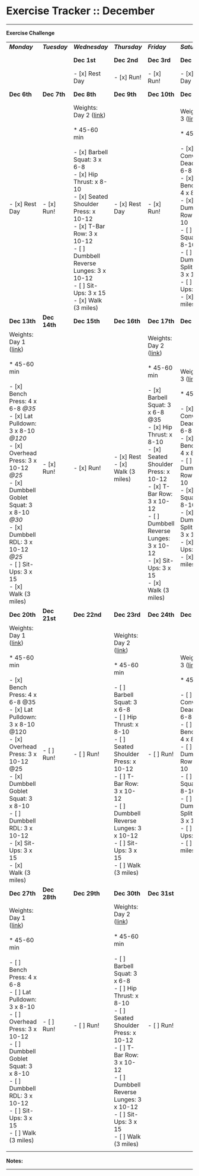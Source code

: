 # Exercise Tracker :: December

* * *

**Exercise Challenge**

|     |     |     |     |     |     |     |
| --- | --- | --- | --- | --- | --- | --- |
| **_Monday_** | **_Tuesday_** | **_Wednesday_** | **_Thursday_** | **_Friday_** | **_Saturday_** | **_Sunday_** |
|     |     | **Dec 1st** | **Dec 2nd** | **Dec 3rd** | **Dec 4th** | **Dec 5th** |
|     |     | - [x] Rest Day | - [x] Run! | - [x] Run! | - [x] Rest Day | - [x] Run! |
| **Dec 6th** | **Dec 7th** | **Dec 8th** | **Dec 9th** | **Dec 10th** | **Dec 11th** | **Dec 12th** |
| - [x] Rest Day | - [x] Run! | Weights: Day 2 ([link](https://www.youtube.com/watch?v=edlPpNeFa3M&t=322s))<br><br>* 45-60 min<br><br>- [x] Barbell Squat: 3 x 6-8<br>- [x] Hip Thrust: x 8-10<br>- [x] Seated Shoulder Press: x 10-12<br>- [x] T-Bar Row: 3 x 10-12<br>- [ ] Dumbbell Reverse Lunges: 3 x 10-12<br>- [ ] Sit-Ups: 3 x 15<br>- [x] Walk (3 miles) | - [x] Rest Day | - [x] Run! | Weights: Day 3 ([link](https://www.youtube.com/watch?v=edlPpNeFa3M&t=451s))<br><br>* 45-60 min<br><br>- [x] Conventional Deadlift: 3 x 6-8<br>- [x] Incline Bench Press: 4 x 8-10<br>- [x] Incline Dumbbell Row: 3 x 8-10<br>- [ ] Front Squat: 3 x 8-10<br>- [ ] Dumbbell Split Squat: 3 x 10-12<br>- [ ] Sit-Ups: 3 x 15<br>- [x] Walk (3 miles) | - [x] Long Run! |
| **Dec 13th** | **Dec 14th** | **Dec 15th** | **Dec 16th** | **Dec 17th** | **Dec 18th** | **Dec 19th** |
| Weights: Day 1 ([link](https://www.youtube.com/watch?v=edlPpNeFa3M&t=322s))<br><br>* 45-60 min<br><br>- [x] Bench Press: 4 x 6-8 _@35_<br>- [x] Lat Pulldown: 3 x 8-10 _@120_<br>- [x] Overhead Press: 3 x 10-12 _@25_<br>- [x] Dumbbell Goblet Squat: 3 x 8-10 _@30_<br>- [x] Dumbbell RDL: 3 x 10-12 _@25_<br>- [ ] Sit-Ups: 3 x 15<br>- [x] Walk (3 miles) | - [x] Run! | - [x] Run! | - [x] Rest<br>- [x] Walk (3 miles) | Weights: Day 2 ([link](https://www.youtube.com/watch?v=edlPpNeFa3M&t=322s))<br><br>* 45-60 min<br><br>- [x] Barbell Squat: 3 x 6-8 @35<br>- [x] Hip Thrust: x 8-10<br>- [x] Seated Shoulder Press: x 10-12<br>- [x] T-Bar Row: 3 x 10-12<br>- [ ] Dumbbell Reverse Lunges: 3 x 10-12<br>- [x] Sit-Ups: 3 x 15<br>- [x] Walk (3 miles) | Weights: Day 3 ([link](https://www.youtube.com/watch?v=edlPpNeFa3M&t=322s))<br><br>* 45-60 min<br><br>- [x] Conventional Deadlift: 3 x 6-8<br>- [x] Incline Bench Press: 4 x 8-10<br>- [ ] Incline Dumbbell Row: 3 x 8-10<br>- [x] Front Squat: 3 x 8-10<br>- [x] Dumbbell Split Squat: 3 x 10-12<br>- [x] Sit-Ups: 3 x 15<br>- [x] Walk (3 miles) | - [x] Long Run! |
| **Dec 20th** | **Dec 21st** | **Dec 22nd** | **Dec 23rd** | **Dec 24th** | **Dec 25th** | **Dec 26th** |
| Weights: Day 1 ([link](https://www.youtube.com/watch?v=edlPpNeFa3M&t=322s))<br><br>* 45-60 min<br><br>- [x] Bench Press: 4 x 6-8 @35<br>- [x] Lat Pulldown: 3 x 8-10 @120<br>- [x] Overhead Press: 3 x 10-12 @25<br>- [x] Dumbbell Goblet Squat: 3 x 8-10<br>- [ ] Dumbbell RDL: 3 x 10-12<br>- [x] Sit-Ups: 3 x 15<br>- [x] Walk (3 miles) | - [ ] Run! | - [ ] Run! | Weights: Day 2 ([link](https://www.youtube.com/watch?v=edlPpNeFa3M&t=322s))<br><br>* 45-60 min<br><br>- [ ] Barbell Squat: 3 x 6-8<br>- [ ] Hip Thrust: x 8-10<br>- [ ] Seated Shoulder Press: x 10-12<br>- [ ] T-Bar Row: 3 x 10-12<br>- [ ] Dumbbell Reverse Lunges: 3 x 10-12<br>- [ ] Sit-Ups: 3 x 15<br>- [ ] Walk (3 miles) | - [ ] Run! | Weights: Day 3 ([link](https://www.youtube.com/watch?v=edlPpNeFa3M&t=322s))<br><br>* 45-60 min<br><br>- [ ] Conventional Deadlift: 3 x 6-8<br>- [ ] Incline Bench Press: 4 x 8-10<br>- [ ] Incline Dumbbell Row: 3 x 8-10<br>- [ ] Front Squat: 3 x 8-10<br>- [ ] Dumbbell Split Squat: 3 x 10-12<br>- [ ] Sit-Ups: 3 x 15<br>- [ ] Walk (3 miles) | - [ ] Long Run! |
| **Dec 27th** | **Dec 28th** | **Dec 29th** | **Dec 30th** | **Dec 31st** |     |     |
| Weights: Day 1 ([link](https://www.youtube.com/watch?v=edlPpNeFa3M&t=322s))<br><br>* 45-60 min<br><br>- [ ] Bench Press: 4 x 6-8<br>- [ ] Lat Pulldown: 3 x 8-10<br>- [ ] Overhead Press: 3 x 10-12<br>- [ ] Dumbbell Goblet Squat: 3 x 8-10<br>- [ ] Dumbbell RDL: 3 x 10-12<br>- [ ] Sit-Ups: 3 x 15<br>- [ ] Walk (3 miles) | - [ ] Run! | - [ ] Run! | Weights: Day 2 ([link](https://www.youtube.com/watch?v=edlPpNeFa3M&t=322s))<br><br>* 45-60 min<br><br>- [ ] Barbell Squat: 3 x 6-8<br>- [ ] Hip Thrust: x 8-10<br>- [ ] Seated Shoulder Press: x 10-12<br>- [ ] T-Bar Row: 3 x 10-12<br>- [ ] Dumbbell Reverse Lunges: 3 x 10-12<br>- [ ] Sit-Ups: 3 x 15<br>- [ ] Walk (3 miles) | - [ ] Run! |     |     |
|     |     |     |     |     |     |     |

**Notes:**

* * *
